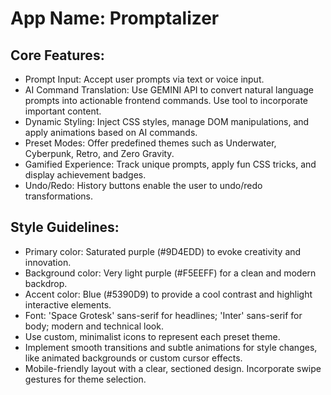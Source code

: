 # **App Name**: Promptalizer

## Core Features:

- Prompt Input: Accept user prompts via text or voice input.
- AI Command Translation: Use GEMINI API to convert natural language prompts into actionable frontend commands. Use tool to incorporate important content.
- Dynamic Styling: Inject CSS styles, manage DOM manipulations, and apply animations based on AI commands.
- Preset Modes: Offer predefined themes such as Underwater, Cyberpunk, Retro, and Zero Gravity.
- Gamified Experience: Track unique prompts, apply fun CSS tricks, and display achievement badges.
- Undo/Redo: History buttons enable the user to undo/redo transformations.

## Style Guidelines:

- Primary color: Saturated purple (#9D4EDD) to evoke creativity and innovation.
- Background color: Very light purple (#F5EEFF) for a clean and modern backdrop.
- Accent color: Blue (#5390D9) to provide a cool contrast and highlight interactive elements.
- Font: 'Space Grotesk' sans-serif for headlines; 'Inter' sans-serif for body; modern and technical look.
- Use custom, minimalist icons to represent each preset theme.
- Implement smooth transitions and subtle animations for style changes, like animated backgrounds or custom cursor effects.
- Mobile-friendly layout with a clear, sectioned design. Incorporate swipe gestures for theme selection.